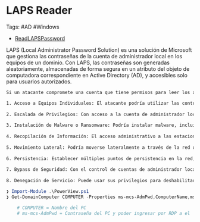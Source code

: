 # LAPS Reader 

Tags: #AD #Windows 

* [ReadLAPSPassword](https://www.thehacker.recipes/ad/movement/dacl/readlapspassword)

LAPS (Local Administrator Password Solution) es una solución de Microsoft que gestiona las contraseñas de la cuenta de administrador local en los equipos de un dominio. Con LAPS, las contraseñas son generadas aleatoriamente, almacenadas de forma segura en un atributo del objeto de computadora correspondiente en Active Directory (AD), y accesibles solo para usuarios autorizados.

```bash 
Si un atacante compromete una cuenta que tiene permisos para leer los atributos de LAPS en AD, aquí hay varios ataques o acciones maliciosas que podría realizar:

1. Acceso a Equipos Individuales: El atacante podría utilizar las contraseñas recuperadas para acceder a cuentas de administrador local en máquinas individuales, permitiéndole movimiento lateral dentro de la red.
    
2. Escalada de Privilegios: Con acceso a la cuenta de administrador local, el atacante podría intentar escalar privilegios en la red, instalando herramientas de ataque, creando cuentas de usuario locales adicionales para mantener el acceso, o explotando otras vulnerabilidades.
    
3. Instalación de Malware o Ransomware: Podría instalar malware, incluido ransomware, en los equipos a los que tiene acceso, lo que podría resultar en una interrupción significativa de los servicios y posiblemente en la exfiltración de datos.
    
4. Recopilación de Información: El acceso administrativo a las estaciones de trabajo y servidores podría permitirle recopilar información confidencial y datos sensibles que podrían ser utilizados para futuros ataques o para obtener ganancias económicas.
    
5. Movimiento Lateral: Podría moverse lateralmente a través de la red utilizando las credenciales obtenidas para autenticarse en otras máquinas que tengan la misma contraseña de administrador local o donde la cuenta tenga privilegios.
    
6. Persistencia: Establecer múltiples puntos de persistencia en la red, asegurándose de que tenga acceso continuo incluso si una de las entradas es detectada y cerrada.
    
7. Bypass de Seguridad: Con el control de cuentas de administrador local, el atacante podría desactivar o alterar configuraciones de seguridad y software antivirus para evadir la detección.
    
8. Denegación de Servicio: Puede usar sus privilegios para deshabilitar servicios críticos, borrando datos o causando interrupciones en la operación normal del negocio.
```

```powershell
❯ Import-Module .\PowerView.ps1
❯ Get-DomainComputer COMPUTER -Properties ms-mcs-AdmPwd,ComputerName,ms-mcs-AdmPwdExpirationTime

	# COMPUTER = Nombre del PC
	# ms-mcs-AdmPwd = Contraseña del PC y poder ingresar por RDP a el
```
